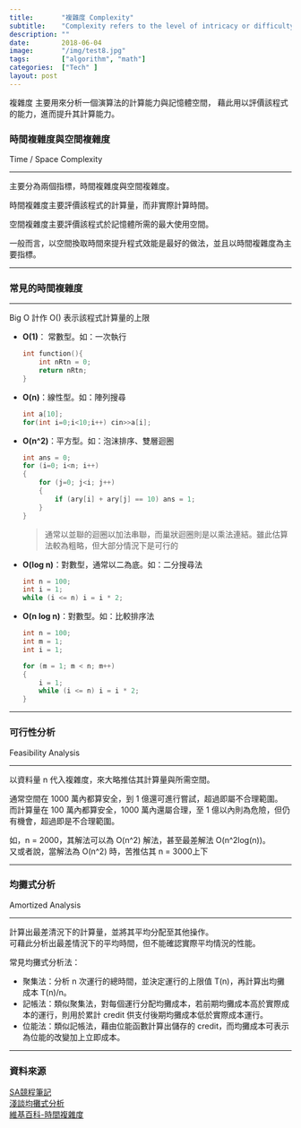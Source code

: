 ```yaml
---
title:       "複雜度 Complexity"
subtitle:    "Complexity refers to the level of intricacy or difficulty in understanding, analyzing, or solving a problem, often measured in terms of time or space requirements for algorithms."
description: ""
date:        2018-06-04
image:       "/img/test8.jpg"
tags:        ["algorithm", "math"]
categories:  ["Tech" ]
layout: post
---
```

複雜度 主要用來分析一個演算法的計算能力與記憶體空間，
藉此用以評價該程式的能力，進而提升其計算能力。

### 時間複雜度與空間複雜度
Time / Space Complexity  
****
主要分為兩個指標，時間複雜度與空間複雜度。  
  
時間複雜度主要評價該程式的計算量，而非實際計算時間。  
  
空間複雜度主要評價該程式於記憶體所需的最大使用空間。  
  
一般而言，以空間換取時間來提升程式效能是最好的做法，並且以時間複雜度為主要指標。
****
### 常見的時間複雜度
****

Big O 計作 O() 表示該程式計算量的上限
  - **O(1)**： 常數型。如：一次執行
    ```C++
    int function(){
        int nRtn = 0;
        return nRtn;
    }
    ```
  - **O(n)**：線性型。如：陣列搜尋
    ```C++
    int a[10];
    for(int i=0;i<10;i++) cin>>a[i];
    ```
  - **O(n^2)**：平方型。如：泡沫排序、雙層迴圈
    ```C++
    int ans = 0;
    for (i=0; i<n; i++)
    {
        for (j=0; j<i; j++)
        {
            if (ary[i] + ary[j] == 10) ans = 1;
        }
    }
    ```
    > 通常以並聯的迴圈以加法串聯，而巢狀迴圈則是以乘法連結。雖此估算法較為粗略，但大部分情況下是可行的
  - **O(log n)**：對數型，通常以二為底。如：二分搜尋法
    ```C++
    int n = 100;
    int i = 1;
    while (i <= n) i = i * 2;
    ```
  - **O(n log n)**：對數型。如：比較排序法
    ```C++
    int n = 100;
    int m = 1;
    int i = 1;

    for (m = 1; m < n; m++)
    {
        i = 1;
        while (i <= n) i = i * 2;
    }
    ```
****
### 可行性分析 
Feasibility Analysis  
****

以資料量 n 代入複雜度，來大略推估其計算量與所需空間。  

通常空間在 1000 萬內都算安全，到 1 億還可進行嘗試，超過即屬不合理範圍。  
而計算量在 100 萬內都算安全，1000 萬內還屬合理，至 1 億以內則為危險，但仍有機會，超過即是不合理範圍。  

如，n = 2000，其解法可以為 O(n^2) 解法，甚至最差解法 O(n^2log(n))。  
又或者說，當解法為 O(n^2) 時，苦推估其 n = 3000上下

****
### 均攤式分析 
Amortized Analysis
****

計算出最差清況下的計算量，並將其平均分配至其他操作。  
可藉此分析出最差情況下的平均時間，但不能確認實際平均情況的性能。

常見均攤式分析法：  
- 聚集法：分析 n 次運行的總時間，並決定運行的上限值 T(n)，再計算出均攤成本 T(n)/n。
- 記帳法：類似聚集法，對每個運行分配均攤成本，若前期均攤成本高於實際成本的運行，則用於累計 credit 供支付後期均攤成本低於實際成本運行。
- 位能法：類似記帳法，藉由位能函數計算出儲存的 credit，而均攤成本可表示為位能的改變加上立即成本。
****

### 資料來源
[SA競程筆記](https://hackmd.io/@sa072686/cp/%2FDI86xDw0T0uvqhXwLCHkAw#%E5%A6%82%E4%BD%95%E5%88%86%E6%9E%90%E7%A8%8B%E5%BC%8F%E6%95%88%E8%83%BD%EF%BC%9A%E8%A4%87%E9%9B%9C%E5%BA%A6-Complexity)  
[淺談均攤式分析](https://s311354.github.io/Louis.github.io/2022/01/19/%E6%B7%BA%E8%AB%87%E5%9D%87%E6%94%A4%E5%88%86%E6%9E%90/)  
[維基百科-時間複雜度](https://zh.wikipedia.org/zh-tw/%E6%97%B6%E9%97%B4%E5%A4%8D%E6%9D%82%E5%BA%A6)
